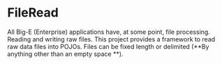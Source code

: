 # FileRead
All Big-E (Enterprise) applications have, at some point, file processing.  Reading and writing raw files.  This project provides a framework to read raw data files into POJOs.  Files can be fixed length or delimited (**By anything other than an empty space **).